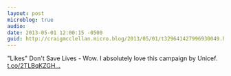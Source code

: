 ```yaml
---
layout: post
microblog: true
audio: 
date: 2013-05-01 12:00:15 -0500
guid: http://craigmcclellan.micro.blog/2013/05/01/t329641427996930049.html
---
```

"Likes" Don't Save Lives - Wow. I absolutely love this campaign by Unicef. [t.co/2TLBqKZGH...](http://t.co/2TLBqKZGHY)
